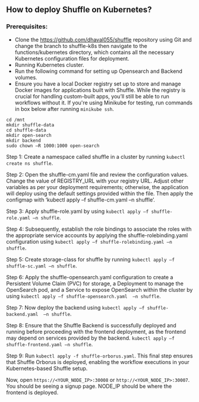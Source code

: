 ## How to deploy Shuffle on Kubernetes?

### Prerequisites:
-	Clone the https://github.com/dhaval055/shuffle repository using Git and change the branch to shuffle-k8s then navigate to the functions/kubernetes directory, which contains all the necessary Kubernetes configuration files for deployment.
-	Running Kubernetes cluster.
- Run the following command for setting up Opensearch and Backend volumes.
- Ensure you have a local Docker registry set up to store and manage Docker images for applications built with Shuffle. While the registry is crucial for handling custom-built apps, you’ll still be able to run workflows without it. If you're using Minikube for testing, run commands in box below after running ```minikube ssh```.

```
cd /mnt
mkdir shuffle-data
cd shuffle-data
mkdir open-search
mkdir backend
sudo chown –R 1000:1000 open-search
```

Step 1: Create a namespace called shuffle in a cluster by running ```kubectl create ns shuffle```.  

Step 2: Open the shuffle-cm.yaml file and review the configuration values. Change the value of REGISTRY_URL with your registry URL. Adjust other variables as per your deployment requirements; otherwise, the application will deploy using the default settings provided within the file. Then apply the configmap with ‘kubectl apply –f shuffle-cm.yaml –n shuffle’.  

Step 3: Apply shuffle-role.yaml by using ```kubectl apply –f shuffle-role.yaml –n shuffle```.  

Step 4: Subsequently, establish the role bindings to associate the roles with the appropriate service accounts by applying the shuffle-rolebinding.yaml configuration using ```kubectl apply –f shuffle-rolebinding.yaml –n shuffle```.  

Step 5: Create storage-class for shuffle by running ```kubectl apply –f shuffle-sc.yaml –n shuffle```.  

Step 6: Apply the shuffle-opensearch.yaml configuration to create a Persistent Volume Claim (PVC) for storage, a Deployment to manage the OpenSearch pod, and a Service to expose OpenSearch within the cluster by using  ```kubectl apply –f shuffle-opensearch.yaml  –n shuffle```.

Step 7: Now deploy the backend using ```kubectl apply –f shuffle-backend.yaml  –n shuffle```.

Step 8: Ensure that the Shuffle Backend is successfully deployed and running before proceeding with the frontend deployment, as the frontend may depend on services provided by the backend. ```kubectl apply –f shuffle-frontend.yaml –n shuffle```.

Step 9: Run ```kubectl apply -f shuffle-orborus.yaml```. This final step ensures that Shuffle Orborus is deployed, enabling the workflow executions in your Kubernetes-based Shuffle setup.

Now, open ```https://<YOUR_NODE_IP>:30008``` or ```http://<YOUR_NODE_IP>:30007```. You should be seeing a signup page. NODE_IP should be where the frontend is deployed.


